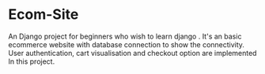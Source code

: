 # Ecom-Site
An Django project for beginners who wish to learn django .
It's an basic ecommerce website with database connection to show the connectivity.
User authentication, cart visualisation and checkout option are implemented
In this project.
